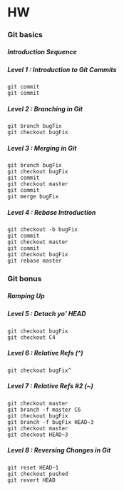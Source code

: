 # HW

### Git basics
##### Introduction Sequence
##### Level 1 : Introduction to Git Commits
```
git commit
git commit
```

##### Level 2 : Branching in Git
```
git branch bugFix
git checkout bugFix
```

##### Level 3 : Merging in Git
```
git branch bugFix
git checkout bugFix
git commit
git checkout master
git commit
git merge bugFix
```

##### Level 4 : Rebase Introduction
```
git checkout -b bugFix
git commit
git checkout master
git commit
git checkout bugFix
git rebase master
```

### Git bonus
##### Ramping Up
##### Level 5 : Detach yo' HEAD
```
git checkout bugFix
git checkout C4
```

##### Level 6 : Relative Refs (^)
```
git checkout bugFix^
```

##### Level 7 : Relative Refs #2 (~)
```
git checkout master
git branch -f master C6
git checkout bugFix
git branch -f bugFix HEAD~3
git checkout master
git checkout HEAD~3
```

##### Level 8 : Reversing Changes in Git
```
git reset HEAD~1
git checkout pushed
git revert HEAD
```

